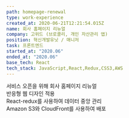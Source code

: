 ```yaml
---
path: homepage-renewal
type: work-experience
created_at: 2020-06-21T12:21:54.015Z
name: 회사 홈페이지 리뉴얼
company: 고위드 (브로콜리, 개인 자산관리 앱)
position: 혁신개발유닛 / 매니저
task: 프론트엔드
started_at: "2020.06"
ended_at: "2020.06"
base_tech: React
tech_stack: JavaScript,React,Redux,CSS3,AWS
---
```

서비스 오픈을 위해 회사 홈페이지 리뉴얼<br/> 반응형 웹 디자인 적용<br/> React-redux를 사용하여 데이터 중앙 관리<br/> Amazon S3와 CloudFront를 사용하여 배포